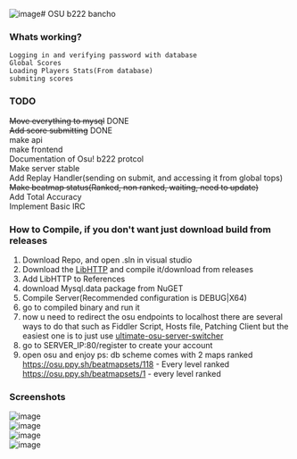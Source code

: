 ![image](https://github.com/Zordon1337/LegacyBancho/assets/65111609/9d9c2854-d062-4581-8196-5058960008c0)# OSU b222 bancho

### Whats working?
```
Logging in and verifying password with database
Global Scores
Loading Players Stats(From database)
submiting scores
```
### TODO
~~Move everything to mysql~~ DONE <br/>
~~Add score submitting~~ DONE <br/>
make api <br/>
make frontend <br/>
Documentation of Osu! b222 protcol <br/>
Make server stable <br/>
Add Replay Handler(sending on submit, and accessing it from global tops)<br/>
~~Make beatmap status(Ranked, non ranked, waiting, need to update)~~ <br/>
Add Total Accuracy<br/>
Implement Basic IRC<br/>


### How to Compile, if you don't want just download build from releases

1. Download Repo, and open .sln in visual studio
2. Download the <a href="https://github.com/Zordon1337/LibHTTP">LibHTTP</a> and compile it/download from releases
3. Add LibHTTP to References
4. download Mysql.data package from NuGET
5. Compile Server(Recommended configuration is DEBUG|X64)
6. go to compiled binary and run it
7. now u need to redirect the osu endpoints to localhost
there are several ways to do that such as Fiddler Script, Hosts file, Patching Client
but the easiest one is to just use <a href="https://github.com/minisbett/ultimate-osu-server-switcher">ultimate-osu-server-switcher</a>
8. go to SERVER_IP:80/register to create your account
9. open osu and enjoy
ps: db scheme comes with 2 maps ranked
https://osu.ppy.sh/beatmapsets/118 - Every level ranked
https://osu.ppy.sh/beatmapsets/1 - every level ranked

### Screenshots
![image](https://github.com/Zordon1337/LegacyBancho/assets/65111609/630bf3d6-8b04-42ea-85e1-6e6e38c2c524)
<br/>
![image](https://github.com/Zordon1337/LegacyBancho/assets/65111609/b28380a8-3809-44ab-8df4-f2ec22c10550)
<br/>
![image](https://github.com/Zordon1337/LegacyBancho/assets/65111609/5f1905e5-6bd7-4201-97e3-00d961b49dd6)
<br/>
![image](https://github.com/Zordon1337/LegacyBancho/assets/65111609/a261ef08-3a4c-4ac7-a5be-f5a9e54490ab)
<br/>




